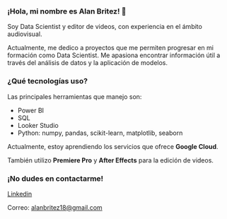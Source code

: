 ### ¡Hola, mi nombre es Alan Britez! 👋

Soy Data Scientist y editor de videos, con experiencia en el ámbito audiovisual.

Actualmente, me dedico a proyectos que me permiten progresar en mi formación como Data Scientist. Me apasiona encontrar información útil a través del análisis de datos y la aplicación de modelos.

### ¿Qué tecnologías uso?

Las principales herramientas que manejo son:
- Power BI
- SQL
- Looker Studio
- Python: numpy, pandas, scikit-learn, matplotlib, seaborn

Actualmente, estoy aprendiendo los servicios que ofrece **Google Cloud**.

También utilizo **Premiere Pro** y **After Effects** para la edición de videos.

### ¡No dudes en contactarme!

[Linkedin](https://www.linkedin.com/in/alan-britez-982407221/ "Linkedin")

Correo: alanbritez18@gmail.com
